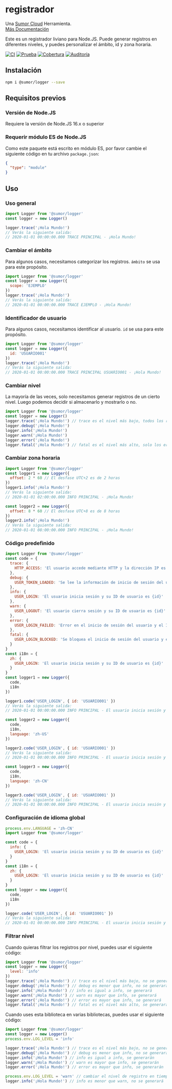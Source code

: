 # registrador

Una [Sumor Cloud](https://sumor.cloud) Herramienta.  
[Más Documentación](https://sumor.cloud/logger)

Este es un registrador liviano para Node.JS.
Puede generar registros en diferentes niveles, y puedes personalizar el ámbito, id y zona horaria.

[![CI](https://github.com/sumor-cloud/logger/actions/workflows/ci.yml/badge.svg)](https://github.com/sumor-cloud/logger/actions/workflows/ci.yml)
[![Prueba](https://github.com/sumor-cloud/logger/actions/workflows/ut.yml/badge.svg)](https://github.com/sumor-cloud/logger/actions/workflows/ut.yml)
[![Cobertura](https://github.com/sumor-cloud/logger/actions/workflows/coverage.yml/badge.svg)](https://github.com/sumor-cloud/logger/actions/workflows/coverage.yml)
[![Auditoría](https://github.com/sumor-cloud/logger/actions/workflows/audit.yml/badge.svg)](https://github.com/sumor-cloud/logger/actions/workflows/audit.yml)

## Instalación

```bash
npm i @sumor/logger --save
```

## Requisitos previos

### Versión de Node.JS

Requiere la versión de Node.JS 16.x o superior

### Requerir módulo ES de Node.JS

Como este paquete está escrito en módulo ES,
por favor cambie el siguiente código en tu archivo `package.json`:

```json
{
  "type": "module"
}
```

## Uso

### Uso general

```js
import Logger from '@sumor/logger'
const logger = new Logger()

logger.trace('¡Hola Mundo!')
// Verás la siguiente salida:
// 2020-01-01 00:00:00.000 TRACE PRINCIPAL - ¡Hola Mundo!
```

### Cambiar el ámbito

Para algunos casos, necesitamos categorizar los registros. `ámbito` se usa para este propósito.

```js
import Logger from '@sumor/logger'
const logger = new Logger({
  scope: 'EJEMPLO'
})
logger.trace('¡Hola Mundo!')
// Verás la siguiente salida:
// 2020-01-01 00:00:00.000 TRACE EJEMPLO - ¡Hola Mundo!
```

### Identificador de usuario

Para algunos casos, necesitamos identificar al usuario. `id` se usa para este propósito.

```js
import Logger from '@sumor/logger'
const logger = new Logger({
  id: 'USUARIO001'
})
logger.trace('¡Hola Mundo!')
// Verás la siguiente salida:
// 2020-01-01 00:00:00.000 TRACE PRINCIPAL USUARIO001 - ¡Hola Mundo!
```

### Cambiar nivel

La mayoría de las veces, solo necesitamos generar registros de un cierto nivel. Luego podemos decidir si almacenarlo y mostrarlo o no.

```js
import Logger from '@sumor/logger'
const logger = new Logger()
logger.trace('¡Hola Mundo!') // trace es el nivel más bajo, todos los registros se generarán
logger.debug('¡Hola Mundo!')
logger.info('¡Hola Mundo!')
logger.warn('¡Hola Mundo!')
logger.error('¡Hola Mundo!')
logger.fatal('¡Hola Mundo!') // fatal es el nivel más alto, solo los errores críticos se generarán
```

### Cambiar zona horaria

```js
import Logger from '@sumor/logger'
const logger1 = new Logger({
  offset: 2 * 60 // El desfase UTC+2 es de 2 horas
})
logger1.info('¡Hola Mundo!')
// Verás la siguiente salida:
// 2020-01-01 02:00:00.000 INFO PRINCIPAL - ¡Hola Mundo!

const logger2 = new Logger({
  offset: 8 * 60 // El desfase UTC+8 es de 8 horas
})
logger2.info('¡Hola Mundo!')
// Verás la siguiente salida:
// 2020-01-01 08:00:00.000 INFO PRINCIPAL - ¡Hola Mundo!
```

### Código predefinido

```js
import Logger from '@sumor/logger'
const code = {
  trace: {
    HTTP_ACCESS: 'El usuario accede mediante HTTP y la dirección IP es {ip}'
  },
  debug: {
    USER_TOKEN_LOADED: 'Se lee la información de inicio de sesión del usuario y el ID del usuario es {id}'
  },
  info: {
    USER_LOGIN: 'El usuario inicia sesión y su ID de usuario es {id}'
  },
  warn: {
    USER_LOGOUT: 'El usuario cierra sesión y su ID de usuario es {id}'
  },
  error: {
    USER_LOGIN_FAILED: 'Error en el inicio de sesión del usuario y el ID de usuario es {id}'
  },
  fatal: {
    USER_LOGIN_BLOCKED: 'Se bloquea el inicio de sesión del usuario y el ID de usuario es {id}'
  }
}
const i18n = {
  zh: {
    USER_LOGIN: 'El usuario inicia sesión y su ID de usuario es {id}'
  }
}
const logger1 = new Logger({
  code,
  i18n
})

logger1.code('USER_LOGIN', { id: 'USUARIO001' })
// Verás la siguiente salida:
// 2020-01-01 00:00:00.000 INFO PRINCIPAL - El usuario inicia sesión y su ID de usuario es USUARIO001

const logger2 = new Logger({
  code,
  i18n,
  language: 'zh-US'
})

logger2.code('USER_LOGIN', { id: 'USUARIO001' })
// Verás la siguiente salida:
// 2020-01-01 00:00:00.000 INFO PRINCIPAL - El usuario inicia sesión y su ID de usuario es USUARIO001

const logger3 = new Logger({
  code,
  i18n,
  language: 'zh-CN'
})

logger3.code('USER_LOGIN', { id: 'USUARIO001' })
// Verás la siguiente salida:
// 2020-01-01 00:00:00.000 INFO PRINCIPAL - El usuario inicia sesión y su ID de usuario es USUARIO001
```

### Configuración de idioma global

```js
process.env.LANGUAGE = 'zh-CN'
import Logger from '@sumor/logger'

const code = {
  info: {
    USER_LOGIN: 'El usuario inicia sesión y su ID de usuario es {id}'
  }
}
const i18n = {
  zh: {
    USER_LOGIN: 'El usuario inicia sesión y su ID de usuario es {id}'
  }
}
const logger = new Logger({
  code,
  i18n
})

logger.code('USER_LOGIN', { id: 'USUARIO001' })
// Verás la siguiente salida:
// 2020-01-01 00:00:00.000 INFO PRINCIPAL - El usuario inicia sesión y su ID de usuario es USUARIO001
```

### Filtrar nivel

Cuando quieras filtrar los registros por nivel, puedes usar el siguiente código:

```js
import Logger from '@sumor/logger'
const logger = new Logger({
  level: 'info'
})
logger.trace('¡Hola Mundo!') // trace es el nivel más bajo, no se generará
logger.debug('¡Hola Mundo!') // debug es menor que info, no se generará
logger.info('¡Hola Mundo!') // info es igual a info, se generará
logger.warn('¡Hola Mundo!') // warn es mayor que info, se generará
logger.error('¡Hola Mundo!') // error es mayor que info, se generará
logger.fatal('¡Hola Mundo!') // fatal es el nivel más alto, se generará
```

Cuando uses esta biblioteca en varias bibliotecas, puedes usar el siguiente código:

```js
import Logger from '@sumor/logger'
const logger = new Logger()
process.env.LOG_LEVEL = 'info'

logger.trace('¡Hola Mundo!') // trace es el nivel más bajo, no se generarán
logger.debug('¡Hola Mundo!') // debug es menor que info, no se generará
logger.info('¡Hola Mundo!') // info es igual a info, se generarán
logger.warn('¡Hola Mundo!') // warn es mayor que info, se generarán
logger.error('¡Hola Mundo!') // error es mayor que info, se generarán

process.env.LOG_LEVEL = 'warn' // cambiar el nivel de registro en tiempo real
logger.info('¡Hola Mundo!') // info es menor que warn, no se generará

```
